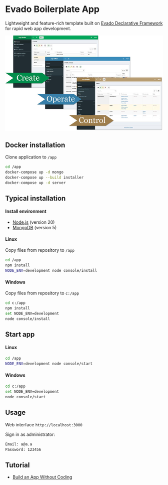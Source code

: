 # Evado Boilerplate App

Lightweight and feature-rich template built on
[Evado Declarative Framework](https://github.com/mkhorin/evado)
for rapid web app development.

[![Evado Declarative Framework](https://github.com/mkhorin/evado/blob/master/doc/evado-framework-steps.jpg)](https://mkhorin.github.io/evado-site/)

## Docker installation

Clone application to `/app`
```sh
cd /app
docker-compose up -d mongo
docker-compose up --build installer
docker-compose up -d server
```

## Typical installation

#### Install environment
- [Node.js](https://nodejs.org) (version 20)
- [MongoDB](https://www.mongodb.com/download-center/community) (version 5)

#### Linux
Copy files from repository to `/app`
```sh
cd /app
npm install
NODE_ENV=development node console/install
```

#### Windows
Copy files from repository to `c:/app`
```sh
cd c:/app
npm install
set NODE_ENV=development
node console/install
```

## Start app

#### Linux
```sh
cd /app
NODE_ENV=development node console/start
```

#### Windows
```sh
cd c:/app
set NODE_ENV=development
node console/start
```

## Usage

Web interface `http://localhost:3000`

Sign in as administrator:
```sh
Email: a@a.a
Password: 123456
```

## Tutorial
- [Build an App Without Coding](https://mkhorin.github.io/evado-site/)